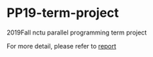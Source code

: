 # PP19-term-project
2019Fall nctu parallel programming term project

For more detail, please refer to [report](https://drive.google.com/file/d/16o0fHnRg03y4NKZFqIuI3gthL15P79nE/view?usp=sharing)
